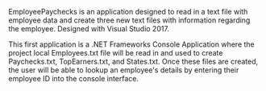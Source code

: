 EmployeePaychecks is an application designed to read in a text file with employee data
and create three new text files with information regarding the employee.
Designed with Visual Studio 2017.

This first application is a .NET Frameworks Console Application where the project local Employees.txt 
file will be read in and used to create Paychecks.txt, TopEarners.txt, and States.txt. 
Once these files are created, the user will be able to lookup an employee's details by entering 
their employee ID into the console interface. 
